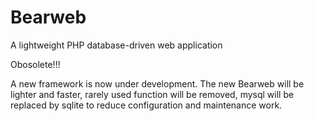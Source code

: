 # Bearweb

A lightweight PHP database-driven web application

Obosolete!!!

A new framework is now under development. The new Bearweb will be lighter and faster, rarely used function will be removed, mysql will be replaced by sqlite to reduce configuration and maintenance work.
